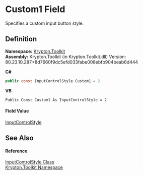 # Custom1 Field


Specifies a custom input button style.



## Definition
**Namespace:** <a href="79d2eac2-21f4-54ff-7552-b20c33c30600.md">Krypton.Toolkit</a>  
**Assembly:** Krypton.Toolkit (in Krypton.Toolkit.dll) Version: 80.23.10.287+8d7660f9dc5efd033fabe008ebfb904beab6d444

**C#**
``` C#
public const InputControlStyle Custom1 = 2
```
**VB**
``` VB
Public Const Custom1 As InputControlStyle = 2
```



#### Field Value
<a href="e1fde1bd-3499-b844-5329-978e51324da3.md">InputControlStyle</a>

## See Also


#### Reference
<a href="e1fde1bd-3499-b844-5329-978e51324da3.md">InputControlStyle Class</a>  
<a href="79d2eac2-21f4-54ff-7552-b20c33c30600.md">Krypton.Toolkit Namespace</a>  
